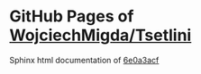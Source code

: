 GitHub Pages of [WojciechMigda/Tsetlini](https://github.com/WojciechMigda/Tsetlini.git)
===
Sphinx html documentation of [6e0a3acf](https://github.com/WojciechMigda/Tsetlini/tree/6e0a3acf2afdb985537a370ee5d67221b737f99b)
